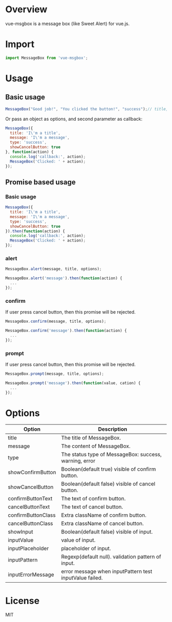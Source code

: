# Overview

vue-msgbox is a message box (like Sweet Alert) for vue.js.

# Import

```JavaScript
import MessageBox from 'vue-msgbox';
```

# Usage

## Basic usage

```JavaScript
MessageBox("Good job!", "You clicked the button!", "success");// title, message, type
```

Or pass an object as options, and second parameter as callback:

```JavaScript
MessageBox({
  title: 'I\'m a title',
  message: 'I\'m a message',
  type: 'success',
  showCancelButton: true
}, function(action) {
  console.log('callback:', action);
  MessageBox('Clicked: ' + action);
});
```

## Promise based usage

### Basic usage

```JavaScript
MessageBox({
  title: 'I\'m a title',
  message: 'I\'m a message',
  type: 'success',
  showCancelButton: true
}).then(function(action) {
  console.log('callback:', action);
  MessageBox('Clicked: ' + action);
});
```

### alert

```JavaScript
MessageBox.alert(message, title, options);
```

```JavaScript
MessageBox.alert('message').then(function(action) {
  ...
});
```

### confirm

If user press cancel button, then this promise will be rejected.

```JavaScript
MessageBox.confirm(message, title, options);
```

```JavaScript
MessageBox.confirm('message').then(function(action) {
  ...
});
```

### prompt

If user press cancel button, then this promise will be rejected.

```JavaScript
MessageBox.prompt(message, title, options);
```

```JavaScript
MessageBox.prompt('message').then(function(value, cation) {
  ...
});
```

# Options

| Option | Description |
| ----- | ----- |
| title | The title of MessageBox. |
| message | The content of MessageBox. |
| type | The status type of MessageBox: success, warning, error |
| showConfirmButton | Boolean(default true) visible of confirm button. |
| showCancelButton | Boolean(default false) visible of cancel button. |
| confirmButtonText | The text of confirm button. |
| cancelButtonText | The text of cancel button. |
| confirmButtonClass | Extra className of confirm button. |
| cancelButtonClass | Extra className of cancel button. |
| showInput | Boolean(default false) visible of input. |
| inputValue | value of input. |
| inputPlaceholder | placeholder of input. |
| inputPattern | Regexp(default null). validation pattern of input. |
| inputErrorMessage | error message when inputPattern test inputValue failed. |

# License
MIT
